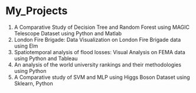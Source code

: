 # My_Projects
1. A Comparative Study of Decision Tree and Random Forest using MAGIC Telescope Dataset using Python and Matlab
2. London Fire Brigade: Data Visualization on London Fire Brigade data using Elm
3. Spatiotemporal analysis of flood losses: Visual Analysis on FEMA data using Python and Tableau
4. An analysis of the world university rankings and their methodologies using Python
5. A Comparative study of SVM and MLP using Higgs Boson Dataset using Sklearn, Python
